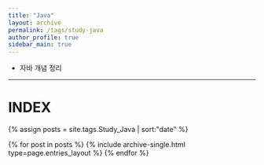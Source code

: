 ```yaml
---
title: "Java"
layout: archive
permalink: /tags/study-java
author_profile: true
sidebar_main: true
---
```


- 자바 개념 정리

---
# INDEX

{% assign posts = site.tags.Study_Java | sort:"date" %}

{% for post in posts %}
  {% include archive-single.html type=page.entries_layout %}
{% endfor %}
